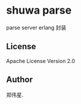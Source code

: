 # shuwa parse

parse server erlang 封装



License
-------

Apache License Version 2.0

Author
------

郑伟星.

